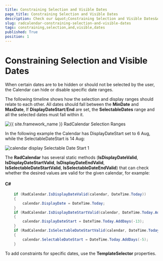 ```yaml
---
title: Constraining Selection and Visible Dates
page_title: Constraining Selection and Visible Dates
description: Check our &quot;Constraining Selection and Visible Dates&quot; documentation article for the RadCalendar {{ site.framework_name }} control.
slug: radcalendar-constraining-selection-and-visible-dates
tags: constraining,selection,and,visible,dates
published: True
position: 1
---
```


# Constraining Selection and Visible Dates

When certain dates are to be hidden or should not be selected by the user, the Calendar can hide or disable specific date ranges.

The following timeline shows how the selection and display ranges should relate to each other. All dates should fall between the __MinDate__ and __MaxDate__, If __DisplayDateStart__/__End__ are set, the __SelectableDates__ range and all the selected dates must fall within it.

![{{ site.framework_name }} RadCalendar Selection Ranges](images/calendar_selectionRanges.png)

In the following example the Calendar has DisplayDateStart set to 6 Aug, while the SelectableDateStart is 14 Aug:

![calendar display Selectable Date Start 1](images/calendar_displaySelectableDateStart1.png)

The __RadCalendar__ has several static methods (__IsDisplayDateValid__, __IsDisplayDateStartValid__, __IsDisplayDateEndValid__, __IsSelectableDateStartValid__, __IsSelectableDateEndValid__) that can check whether the desired values are valid for the given calendar, for example:

#### __C#__

```C#
	if (RadCalendar.IsDisplayDateValid(calendar, DateTime.Today))
	{
	    calendar.DisplayDate = DateTime.Today;
	}
	if (RadCalendar.IsDisplayDateStartValid(calendar, DateTime.Today.AddDays(-13)))
	{
	    calendar.DisplayDateStart = DateTime.Today.AddDays(-13);
	}
	if (RadCalendar.IsSelectableDateStartValid(calendar, DateTime.Today.AddDays(-5)))
	{
	    calendar.SelectableDateStart = DateTime.Today.AddDays(-5);
	}
```

To add constraints for specific dates, use the __TemplateSelector__ properties.
